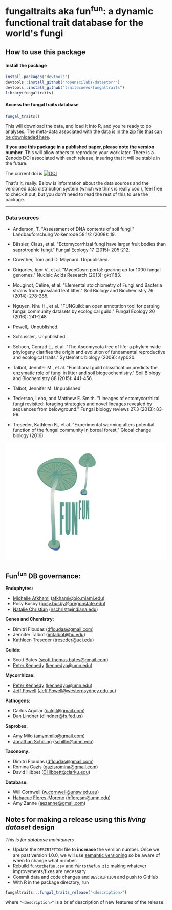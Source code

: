 # fungaltraits aka fun<sup>fun</sup>: a dynamic functional trait database for the world's fungi

## How to use this package

#### Install the package

```r
install.packages("devtools")
devtools::install_github("ropenscilabs/datastorr")
devtools::install_github("traitecoevo/fungaltraits")
library(fungaltraits)
```

#### Access the fungal traits database

```r
fungal_traits()
```
This will download the data, and load it into R, and you're ready to do analyses.  The meta-data associated with the data is [in the zip file that can be downloaded here](https://github.com/traitecoevo/fungaltraits/releases).  

**If you use this package in a published paper, please note the version number**.  This  will allow others to reproduce your work later.  There is a Zenodo DOI associated with each release, insuring that it will be stable in the future.  

The current doi is [![DOI](https://zenodo.org/badge/89052182.svg)](https://zenodo.org/badge/latestdoi/89052182)

That's it, really.  Below is information about the data sources and the versioned data distribution system (which we think is really cool), feel free to check it out, but you don't need to read the rest of this to use the package.  

----------------------

### Data sources

-   Anderson, T. "Assessment of DNA contents of soil fungi." Landbauforschung Volkenrode 58.1/2 (2008): 19.

-   Bässler, Claus, et al. "Ectomycorrhizal fungi have larger fruit bodies than saprotrophic fungi." Fungal Ecology 17 (2015): 205-212.

-   Crowther, Tom and D. Maynard. Unpublished.

-   Grigoriev, Igor V., et al. "MycoCosm portal: gearing up for 1000 fungal genomes." Nucleic Acids Research (2013): gkt1183.

-   Mouginot, Céline, et al. "Elemental stoichiometry of Fungi and Bacteria strains from grassland leaf litter." Soil Biology and Biochemistry 76 (2014): 278-285.

-   Nguyen, Nhu H., et al. "FUNGuild: an open annotation tool for parsing fungal community datasets by ecological guild." Fungal Ecology 20 (2016): 241-248.

-   Powell,. Unpublished.

-   Schlussler,. Unpublished.

-   Schoch, Conrad L., et al. "The Ascomycota tree of life: a phylum-wide phylogeny clarifies the origin and evolution of fundamental reproductive and ecological traits." Systematic biology (2009): syp020.

-   Talbot, Jennifer M., et al. "Functional guild classification predicts the enzymatic role of fungi in litter and soil biogeochemistry." Soil Biology and Biochemistry 88 (2015): 441-456.

-   Talbot, Jennifer M. Unpublished.

-   Tedersoo, Leho, and Matthew E. Smith. "Lineages of ectomycorrhizal fungi revisited: foraging strategies and novel lineages revealed by sequences from belowground." Fungal biology reviews 27.3 (2013): 83-99.

-   Treseder, Kathleen K., et al. "Experimental warming alters potential function of the fungal community in boreal forest." Global change biology (2016).

![](Logo_Natalie_edit.png)

## Fun<sup>fun</sup> DB governance:

**Endophytes:**

- [Michelle Afkhami](https://michelleafkhami.wordpress.com/) (afkhami@bio.miami.edu)
- Posy Busby (posy.busby@oregonstate.edu)
- [Natalie Christian](www.nataliechristian.com) (nschrist@indiana.edu)

**Genes and Chemistry:**

- Dimitri Floudas (dfloudas@gmail.com)
- Jennifer Talbot (jmtalbot@bu.edu)
- Kathleen Treseder (treseder@uci.edu)

**Guilds:**

- Scott Bates (scott.thomas.bates@gmail.com)
- [Peter Kennedy](https://cbs.umn.edu/kennedy-lab/home) (kennedyp@umn.edu)

**Mycorrhizae:**

- [Peter Kennedy](https://cbs.umn.edu/kennedy-lab/home) (kennedyp@umn.edu)
- [Jeff Powell](https://www.westernsydney.edu.au/hie/people) (Jeff.Powell@westernsydney.edu.au)

**Pathogens:**

- Carlos Aguilar (calgit@gmail.com)
- [Dan Lindner](https://www.nrs.fs.fed.us/people/dlindner) (dlindner@fs.fed.us)

**Saprobes:**

- Amy Milo (amymmilo@gmail.com)
- [Jonathan Schilling](http://schillinglab.cfans.umn.edu/) (schillin@umn.edu)


**Taxonomy:**

- Dimitri Floudas (dfloudas@gmail.com)
- Romina Gazis (gazisromina@gmail.com)
- David Hibbet (DHibbett@clarku.edu)

**Database:**

- Will Cornwell (w.cornwell@unsw.edu.au)
- [Habacuc Flores-Moreno](http://habacucfm.github.io/) (hfloresm@umn.edu)
- Amy Zanne (aezanne@gmail.com)

## Notes for making a release using this *living dataset* design

*This is for database maintainers*

* Update the `DESCRIPTION` file to **increase** the version number.  Once we are past version 1.0.0, we will use [semantic versioning](http://semver.org/) so be aware of when to change what number.
* Rebuild `funtothefun.csv` and `funtothefun.zip` making whatever improvements/fixes are necessary
* Commit data and code changes and `DESCRIPTION` and push to GitHub
* With R in the package directory, run
```r
fungaltraits:::fungal_traits_release("<description>")
```
where `"<description>"` is a brief description of new features of the release.
